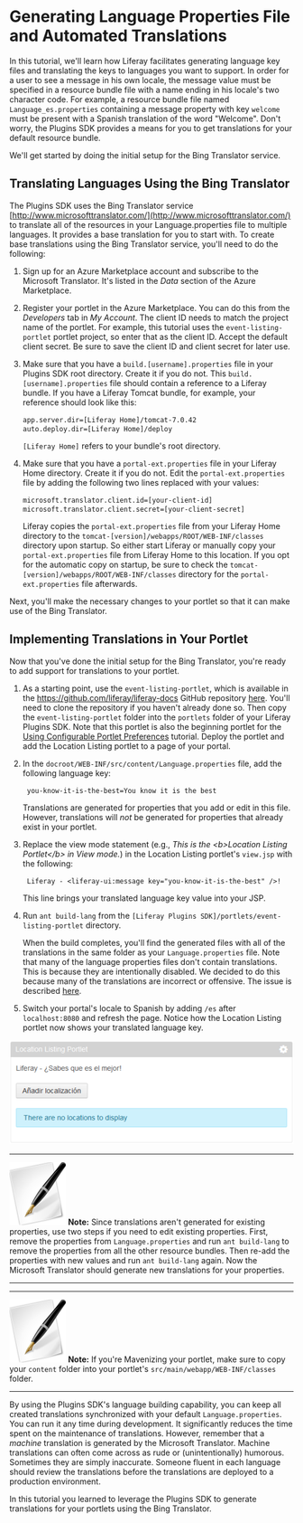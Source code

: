 # Generating Language Properties File and Automated Translations

In this tutorial, we'll learn how Liferay facilitates generating language key
files and translating the keys to languages you want to support. In order for a
user to see a message in his own locale, the message value must be specified in
a resource bundle file with a name ending in his locale's two character code.
For example, a resource bundle file named `Language_es.properties` containing a
message property with key `welcome` must be present with a Spanish translation
of the word "Welcome". Don't worry, the Plugins SDK provides a means for you to
get translations for your default resource bundle.

<!-- Insert image and transition -->

We'll get started by doing the initial setup for the Bing Translator service.

## Translating Languages Using the Bing Translator

The Plugins SDK uses the Bing Translator service
[http://www.microsofttranslator.com/](http://www.microsofttranslator.com/) to
translate all of the resources in your Language.properties file to multiple
languages. It provides a base translation for you to start with. To create base
translations using the Bing Translator service, you'll need to do the following:

1. Sign up for an Azure Marketplace account and subscribe to the Microsoft 
   Translator. It's listed in the *Data* section of the Azure Marketplace.

2. Register your portlet in the Azure Marketplace. You can do this from the 
   *Developers* tab in *My Account*. The client ID needs to match the project 
   name of the portlet. For example, this tutorial uses the 
   `event-listing-portlet` portlet project, so enter that as the client ID. 
   Accept the default client secret. Be sure to save the client ID and client 
   secret for later use.

3. Make sure that you have a `build.[username].properties` file in your Plugins
   SDK root directory. Create it if you do not. This 
   `build.[username].properties` file should contain a reference to a Liferay 
   bundle. If you have a Liferay Tomcat bundle, for example, your reference 
   should look like this:

       app.server.dir=[Liferay Home]/tomcat-7.0.42
       auto.deploy.dir=[Liferay Home]/deploy

   `[Liferay Home]` refers to your bundle's root directory.

4. Make sure that you have a `portal-ext.properties` file in your Liferay Home 
   directory. Create it if you do not. Edit the `portal-ext.properties` file by 
   adding the following two lines replaced with your values:

       microsoft.translator.client.id=[your-client-id]
       microsoft.translator.client.secret=[your-client-secret]

   Liferay copies the `portal-ext.properties` file from your Liferay Home
   directory to the `tomcat-[version]/webapps/ROOT/WEB-INF/classes` directory
   upon startup. So either start Liferay or manually copy your
   `portal-ext.properties` file from Liferay Home to this location. If you opt 
   for the automatic copy on startup, be sure to check the 
   `tomcat-[version]/webapps/ROOT/WEB-INF/classes` directory for the 
   `portal-ext.properties` file afterwards.

Next, you'll make the necessary changes to your portlet so that it can make use 
of the Bing Translator.
   
## Implementing Translations in Your Portlet

Now that you've done the initial setup for the Bing Translator, you're ready to 
add support for translations to your portlet.

1. As a starting point, use the `event-listing-portlet`, which is available in
   the <https://github.com/liferay/liferay-docs> GitHub repository
   [here](https://github.com/liferay/liferay-docs/tree/master/develop/tutorials/code/plat-fws/prefs/begin/event-listing-portlet).
   You'll need to clone the repository if you haven't already done so. Then copy
   the `event-listing-portlet` folder into the `portlets` folder of your Liferay
   Plugins SDK. Note that this portlet is also the beginning portlet for the
   [Using Configurable Portlet
   Preferences](https://github.com/liferay/liferay-docs/blob/master/develop/tutorials/articles/platform-frameworks/configurable-portlet-preferences.markdown)
   tutorial. Deploy the portlet and add the Location Listing portlet to a page 
   of your portal.

2. In the `docroot/WEB-INF/src/content/Language.properties` file, add the
   following language key: 

        you-know-it-is-the-best=You know it is the best
   
   Translations are generated for properties that you add or edit in this file. 
   However, translations will *not* be generated for properties that already 
   exist in your portlet.
        
3. Replace the view mode statement (e.g., *This is the \<b\>Location Listing
   Portlet\</b\> in View mode.*) in the Location Listing portlet's `view.jsp` 
   with the following: 

        Liferay - <liferay-ui:message key="you-know-it-is-the-best" />!

   This line brings your translated language key value into your JSP. 

4. Run `ant build-lang` from the 
   `[Liferay Plugins SDK]/portlets/event-listing-portlet` directory.

   When the build completes, you'll find the generated files with all of the
   translations in the same folder as your `Language.properties` file. Note that 
   many of the language properties files don't contain translations. This is 
   because they are intentionally disabled. We decided to do this because many 
   of the translations are incorrect or offensive. The issue is described 
   [here](https://issues.liferay.com/browse/LPS-29246).

5. Switch your portal's locale to Spanish by adding `/es` after `localhost:8080` 
   and refresh the page. Notice how the Location Listing portlet now shows your 
   translated language key.
   
![Figure 1: Autogenerated translation for the Location Listing portlet.](../../images/portlet-localization-generated-translation.PNG)

---

 ![Note](../../images/tip-pen-paper.png) **Note:** Since translations aren't
 generated for existing properties, use two steps if you need to edit existing
 properties. First, remove the properties from `Language.properties` and run
 `ant build-lang` to remove the properties from all the other resource bundles.
 Then re-add the properties with new values and run `ant build-lang` again. Now
 the Microsoft Translator should generate new translations for your properties.

---

---

 ![Note](../../images/tip-pen-paper.png) **Note:** If you're Mavenizing your
 portlet, make sure to copy your `content` folder into your portlet's
 `src/main/webapp/WEB-INF/classes` folder. 

---

By using the Plugins SDK's language building capability, you can keep all
created translations synchronized with your default `Language.properties`. You
can run it any time during development. It significantly reduces the time spent
on the maintenance of translations. However, remember that a *machine*
translation is generated by the Microsoft Translator. Machine translations can
often come across as rude or (unintentionally) humorous. Sometimes they are
simply inaccurate. Someone fluent in each language should review the
translations before the translations are deployed to a production environment. 

In this tutorial you learned to leverage the Plugins SDK to generate 
translations for your portlets using the Bing Translator.
